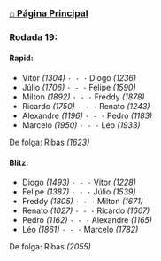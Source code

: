 ### [⌂ Página Principal](https://grupo-de-xadrez.github.io/)

### Rodada 19:

#### Rapid:

* Vitor *(1304)* `· - ·` Diogo *(1236)*  
* Júlio *(1706)* `· - ·` Felipe *(1590)*  
* Milton *(1892)* `· - ·` Freddy *(1878)*  
* Ricardo *(1750)* `· - ·` Renato *(1243)*  
* Alexandre *(1196)* `· - ·` Pedro *(1183)*  
* Marcelo *(1950)* `· - ·` Léo *(1933)*  

De folga: Ribas *(1623)*

#### Blitz:

* Diogo *(1493)* `· - ·` Vitor *(1228)*  
* Felipe *(1387)* `· - ·` Júlio *(1539)*  
* Freddy *(1805)* `· - ·` Milton *(1671)*  
* Renato *(1027)* `· - ·` Ricardo *(1607)*  
* Pedro *(1162)* `· - ·` Alexandre *(1165)*  
* Léo *(1861)* `· - ·` Marcelo *(1782)*  

De folga: Ribas *(2055)*

